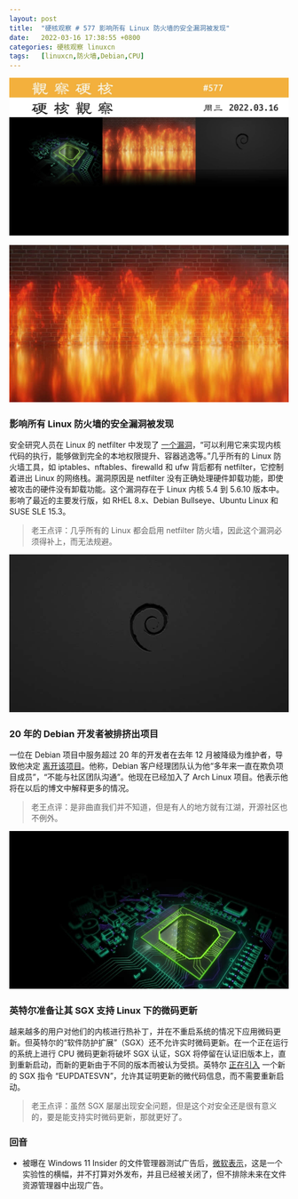 ```yaml
---
layout: post
title:	"硬核观察 # 577 影响所有 Linux 防火墙的安全漏洞被发现"
date:	2022-03-16 17:38:55 +0800 
categories:	硬核观察 linuxcn 
tags:	[linuxcn,防火墙,Debian,CPU]
---
```



![](/Asserts/Images/album/202203/16/173756zgllcjtsutll37fu.jpg)


![](/Asserts/Images/album/202203/16/173803vj7n2yb277ljgjn5.jpg)


### 影响所有 Linux 防火墙的安全漏洞被发现


安全研究人员在 Linux 的 netfilter 中发现了 [一个漏洞](https://nickgregory.me/linux/security/2022/03/12/cve-2022-25636/)，“可以利用它来实现内核代码的执行，能够做到完全的本地权限提升、容器逃逸等。”几乎所有的 Linux 防火墙工具，如 iptables、nftables、firewalld 和 ufw 背后都有 netfilter，它控制着进出 Linux 的网络栈。漏洞原因是 netfilter 没有正确处理硬件卸载功能，即使被攻击的硬件没有卸载功能。这个漏洞存在于 Linux 内核 5.4 到 5.6.10 版本中。影响了最近的主要发行版，如 RHEL 8.x、Debian Bullseye、Ubuntu Linux 和 SUSE SLE 15.3。



> 
> 老王点评：几乎所有的 Linux 都会启用 netfilter 防火墙，因此这个漏洞必须得补上，而无法规避。
> 
> 
> 


![](/Asserts/Images/album/202203/16/173816s3xfvketfn32kcp9.jpg)


### 20 年的 Debian 开发者被排挤出项目


一位在 Debian 项目中服务超过 20 年的开发者在去年 12 月被降级为维护者，导致他决定 [离开该项目](https://itwire.com/open-source/debian-developer-demoted,-quits-after-two-decades-with-project.html)。他称，Debian 客户经理团队认为他“多年来一直在欺负项目成员”，“不能与社区团队沟通”。他现在已经加入了 Arch Linux 项目。他表示他将在以后的博文中解释更多的情况。



> 
> 老王点评：是非曲直我们并不知道，但是有人的地方就有江湖，开源社区也不例外。
> 
> 
> 


![](/Asserts/Images/album/202203/16/173833pxvp7lkw7x9o9yek.jpg)


### 英特尔准备让其 SGX 支持 Linux 下的微码更新


越来越多的用户对他们的内核进行热补丁，并在不重启系统的情况下应用微码更新。但英特尔的“软件防护扩展”（SGX）还不允许实时微码更新。在一个正在运行的系统上进行 CPU 微码更新将破坏 SGX 认证，SGX 将停留在认证旧版本上，直到重新启动，而新的更新由于不同的版本而被认为受损。英特尔 [正在引入](https://www.phoronix.com/scan.php?page=news_item&px=Intel-SGX-Live-Microcode-Update) 一个新的 SGX 指令 “EUPDATESVN”，允许其证明更新的微代码信息，而不需要重新启动。



> 
> 老王点评：虽然 SGX 屡屡出现安全问题，但是这个对安全还是很有意义的，要是能支持实时微码更新，那就更好了。
> 
> 
> 


### 回音


* 被曝在 Windows 11 Insider 的文件管理器测试广告后，[微软表示](https://www.bleepingcomputer.com/news/microsoft/microsoft-is-testing-ads-in-the-windows-11-file-explorer/)，这是一个实验性的横幅，并不打算对外发布，并且已经被关闭了，但不排除未来在文件资源管理器中出现广告。
